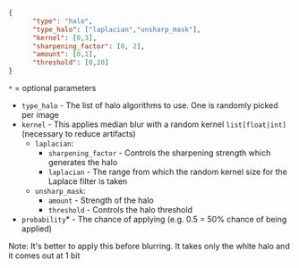 ```json
{
      "type": "halo",
      "type_halo": ["laplacian","unsharp_mask"],
      "kernel": [0,3],
      "sharpening_factor": [0, 2],
      "amount": [0,1],
      "threshold": [0,20]
}    
```
`*` = optional parameters

- `type_halo` - The list of halo algorithms to use. One is randomly picked per image
- `kernel` - This applies median blur with a random kernel `list[float|int]` (necessary to reduce artifacts)
  - `laplacian`:
    - `sharpening_factor` - Controls the sharpening strength which generates the halo
    - `laplacian` - The range from which the random kernel size for the Laplace filter is taken
  - `unsharp_mask`:
    - `amount` - Strength of the halo
    - `threshold` - Controls the halo threshold
- `probability`* - The chance of applying (e.g. 0.5 = 50% chance of being applied)

Note: It's better to apply this before blurring. It takes only the white halo and it comes out at 1 bit
